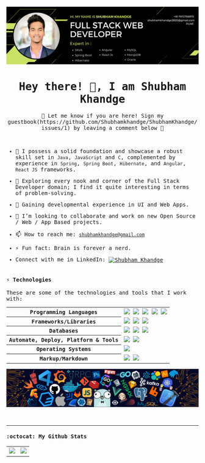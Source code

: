 <samp>
<p align="center">
  <img src="assets/Banner.png" alt="Banner"/>
</p>
<p align="center">
  <h1 align="center">Hey there! 👋, I am Shubham Khandge  </h1>
</p>

<p align="center"> 👋 Let me know if you are here! Sign my guestbook(https://github.com/Shubhamkhandge/ShubhamKhandge/issues/1) by leaving a comment below 💟   </p>

<br>

- 🔭 I possess a solid foundation and showcase a robust skill set in `Java`, `JavaScript` and `C`, complemented by experience in  `Spring`, `Spring Boot`, `Hibernate`, and `Angular`, `React JS` frameworks.
  
- 🐾 Exploring every nook and corner of the Full Stack Developer domain; I find it quite interesting in terms of problem-solving.
  
- 🌱 Gaining developmental experience in UI and Web Apps.
  
- 👯 I’m looking to collaborate and work on new Open Source / Web / App Based projects.
  
- 📫 How to reach me: <a href="https://www.linkedin.com/in/shubham-khandge/" target="blank">`shubhamkhandge@gmail.com`  </a>
- ⚡ Fun fact: Brain is forever a nerd.
- Connect with me in LinkedIn: <a href="https://www.linkedin.com/in/shubham-khandge/" target="blank">
    <img align="center" src="https://github.com/dheereshagrwal/colored-icons/blob/0bafca8be51a7290244f4219e42b4a530a5dfefb/public/icons/linkedin/linkedin-horizontal.svg"               alt="Shubham Khandge" height="50" width="80" />
  </a>
<br><br>

#### ⚡ Technologies

These are some of the technologies and tools that I work with:

<table style="width:100%" align="center">
 <tr>
    <th>Programming Languages</th>
    <td> 
      <img src="https://img.shields.io/badge/-C++-787CB5?style=flat-square&logo=c%2B%2B&logoColor=Crayola" />
      <img src="https://img.shields.io/badge/-Java-007396?style=flat-square&logo=java" />
      <img src="https://img.shields.io/badge/-TypeScript-007ACC?style=flat-square&logo=typescript&logoColor=white" />      
      <img src="https://img.shields.io/badge/-JavaScript-black?style=flat-square&logo=javascript" />
      <img src="https://img.shields.io/badge/-Python-ffff47?style=flat-square&logo=python" />
   </td>
  </tr>
  <tr>
    <th>Frameworks/Libraries</th>
    <td>
      <img src="https://img.shields.io/badge/Spring_Boot-grey.svg?&style=flat-square&logo=spring-boot&logoColor=light-green" />
      <img src="https://img.shields.io/badge/-React.js-black?style=flat-square&logo=react&logoColor=Crayola" />
      <img src="https://img.shields.io/badge/-redux-black?style=flat-square&logo=redux&logoColor=violet" />
    </td>
  </tr>
  <tr>
    <th>Databases</th>
    <td>
      <img src="https://img.shields.io/badge/-MySQL-4479A1?style=flat-square&logo=mysql&logoColor=white" />
      <img src="https://img.shields.io/badge/-MongoDB-black?style=flat-square&logo=mongodb" />
      <img src="https://img.shields.io/badge/SQLite-07405E?style=flat-square&logo=sqlite&logoColor=white" />
    </td>
  </tr>
  <tr>
    <th>Automate, Deploy, Platform & Tools</th>
    <td>
      <img src="https://img.shields.io/badge/-Git-black?style=flat-square&logo=git" /> 
      <img src="https://img.shields.io/badge/-GitHub-181717?style=flat-square&logo=github" />
    </td>
  </tr>
  <tr>
    <th>Operating Systems</th>
    <td>
      <img src="https://img.shields.io/badge/Windows-0078D6?style=flat-square&logo=windows&logoColor=white" />
    </td>
  </tr>
  <tr>
    <th>Markup/Markdown</th>
    <td>
      <img src="https://img.shields.io/badge/-HTML5-E34F26?style=flat-square&logo=html5&logoColor=white" />
      <img src="https://img.shields.io/badge/-CSS3-1572B6?style=flat-square&logo=css3" />
    </td>
  </tr>
</table>


<p align="center">
  <img src="assets/header.png" alt="header"/>
</p>


<br>


---

#### :octocat:  My Github Stats

<table align="center">
  <tr>
    <td align="center">
      <a href="https://github.com/ShubhamKhandge">
        <img src="https://github-readme-stats.vercel.app/api?username=ShubhamKhandge&show_icons=true&theme=algolia" />
      </a>
    </td>
<!--   </tr>
  <tr> -->
    <td align="center">
      <a href="https://github.com/ShubhamKhandge">
        <img src="https://github-readme-streak-stats.herokuapp.com/?user=ShubhamKhandge&theme=algolia#version3" />
      </a>
    </td>
  </tr>
</table>

</samp>
